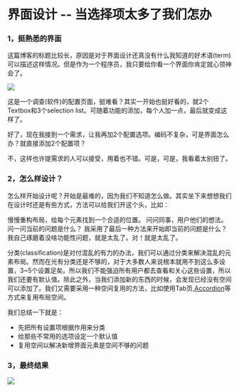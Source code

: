 界面设计 -- 当选择项太多了我们怎办
=====

### 1，挺熟悉的界面

这篇博客的标题比较长，原因是对于界面设计还真没有什么我知道的好术语(term)可以描述这样情况。但是作为一个程序员，我只要给你看一个界面你肯定就心领神会了。

![](http://images.cnblogs.com/cnblogs_com/Jerry-Chou/201209/201209261434103310.png)

这是一个调查(软件)的配置页面，挺难看？其实一开始也挺好看的，就2个Textbox和3个selection list。可随着功能的添加，每个人加一点，最后就变成这样了。

好了，现在我接到一个需求，让我再加2个配置选项。编码不复杂，可是界面怎么办？就直接添加2个配置项？

不，这样也许提需求的人可以接受，用着也不错。可是，可是，我看着太别扭了。

### 2，怎么样设计？

怎么样开始设计呢？开始是最难的，因为我们不知道怎么做。其实坐下来想想我们在设计时还是有些方式，方法可以给我们开这个头，比如：

慢慢重构布局，给每个元素找到一个合适的位置。
问问同事，用户他们的想法。
问一问当前的问题是什么？
我采用了最后一种方法来开始即当前的问题是什么？我自己琢磨着没啥功能性问题，就是太乱了。对！就是太乱了。

分类(classification)是对付混乱的有力的办法，我们可以通过分类来解决混乱的元素布局。然而在光有分类还是不够的，对于大多数人来说根本就用不到这么多设置，3~5个设置足矣。所以我们不能强迫所有用户都去查看和关心这些设置，所以我们还要有默认值。除此之外，当我们添加新的东西的时候，会发现已经没有空间可以添加了。我们又需要采用一种空间复用的方法，比如使用Tab页,[Accordion](http://developer.yahoo.com/ypatterns/navigation/accordion.html)等方式来复用布局空间。

我们总结一下就是：

- 先把所有设置项根据作用来分类
- 给那些不常用的选项设定一个默认值
- 复用空间以解决新增界面元素是空间不够的问题

### 3，最终结果

![](http://images.cnblogs.com/cnblogs_com/Jerry-Chou/201210/201210111210468839.png)
